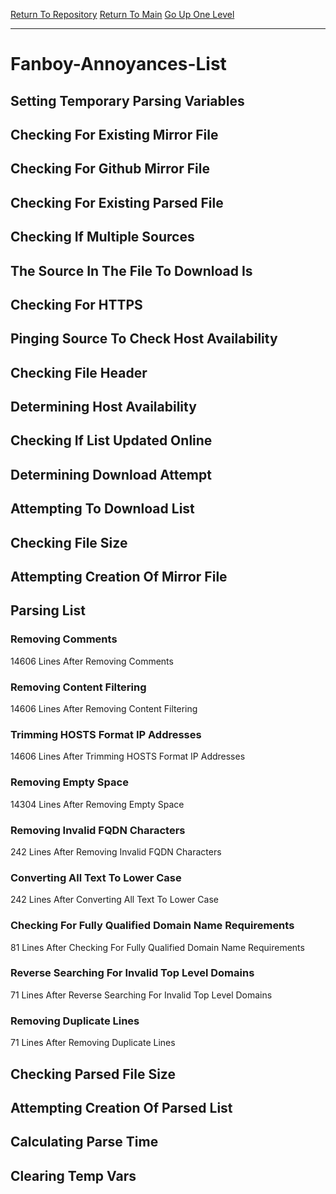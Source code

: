 [Return To Repository](https://github.com/deathbybandaid/piholeparser/)
[Return To Main](https://github.com/deathbybandaid/piholeparser/blob/master/RecentRunLogs/Mainlog.md)
[Go Up One Level](https://github.com/deathbybandaid/piholeparser/blob/master/RecentRunLogs/TopLevelScripts/30-Processing-External-Blacklists.md)
____________________________________
# Fanboy-Annoyances-List
## Setting Temporary Parsing Variables
## Checking For Existing Mirror File
## Checking For Github Mirror File
## Checking For Existing Parsed File
## Checking If Multiple Sources
## The Source In The File To Download Is
## Checking For HTTPS
## Pinging Source To Check Host Availability
## Checking File Header
## Determining Host Availability
## Checking If List Updated Online
## Determining Download Attempt
## Attempting To Download List
## Checking File Size
## Attempting Creation Of Mirror File
## Parsing List
### Removing Comments
14606 Lines After Removing Comments
### Removing Content Filtering
14606 Lines After Removing Content Filtering
### Trimming HOSTS Format IP Addresses
14606 Lines After Trimming HOSTS Format IP Addresses
### Removing Empty Space
14304 Lines After Removing Empty Space
### Removing Invalid FQDN Characters
242 Lines After Removing Invalid FQDN Characters
### Converting All Text To Lower Case
242 Lines After Converting All Text To Lower Case
### Checking For Fully Qualified Domain Name Requirements
81 Lines After Checking For Fully Qualified Domain Name Requirements
### Reverse Searching For Invalid Top Level Domains
71 Lines After Reverse Searching For Invalid Top Level Domains
### Removing Duplicate Lines
71 Lines After Removing Duplicate Lines
## Checking Parsed File Size
## Attempting Creation Of Parsed List
## Calculating Parse Time
## Clearing Temp Vars

